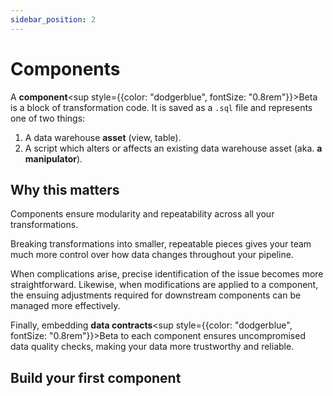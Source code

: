 ```yaml
---
sidebar_position: 2
---
```


# Components

A **component**<sup style={{color: "dodgerblue", fontSize: "0.8rem"}}>Beta</sup> is a block of transformation code. It is saved as a `.sql` file and represents one of two things: 
1. A data warehouse **asset** (view, table).
2. A script which alters or affects an existing data warehouse asset (aka. **a manipulator**). 


## Why this matters

Components ensure modularity and repeatability across all your transformations. 

Breaking transformations into smaller, repeatable pieces gives your team much more control over how data changes throughout your pipeline. 

When complications arise, precise identification of the issue becomes more straightforward. Likewise, when modifications are applied to a component, the ensuing adjustments required for downstream components can be managed more effectively.

Finally, embedding **data contracts**<sup style={{color: "dodgerblue", fontSize: "0.8rem"}}>Beta</sup> to each component ensures uncompromised data quality checks, making your data more trustworthy and reliable. 

## Build your first component

